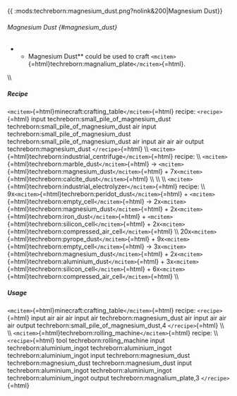 {{ :mods:techreborn:magnesium_dust.png?nolink&200\|Magnesium Dust}}

###### Magnesium Dust {#magnesium_dust}

-   -   Magnesium Dust\*\* could be used to craft
        `<mcitem>`{=html}techreborn:magnalium_plate`</mcitem>`{=html}.

\\\\

##### Recipe

`<mcitem>`{=html}minecraft:crafting_table`</mcitem>`{=html} recipe:
`<recipe>`{=html} input techreborn:small_pile_of_magnesium_dust
techreborn:small_pile_of_magnesium_dust air input
techreborn:small_pile_of_magnesium_dust
techreborn:small_pile_of_magnesium_dust air input air air air output
techreborn:magnesium_dust `</recipe>`{=html} \\\\
`<mcitem>`{=html}techreborn:industrial_centrifuge`</mcitem>`{=html}
recipe: \\\\ `<mcitem>`{=html}techreborn:marble_dust`</mcitem>`{=html}
-\> `<mcitem>`{=html}techreborn:magnesium_dust`</mcitem>`{=html} +
7x`<mcitem>`{=html}techreborn:calcite_dust`</mcitem>`{=html} \\\\ \\\\
\\\\
`<mcitem>`{=html}techreborn:industrial_electrolyzer`</mcitem>`{=html}
recipe: \\\\
9x`<mcitem>`{=html}techreborn:peridot_dust`</mcitem>`{=html} +
`<mcitem>`{=html}techreborn:empty_cell`</mcitem>`{=html} -\>
2x`<mcitem>`{=html}techreborn:magnesium_dust`</mcitem>`{=html} +
2x`<mcitem>`{=html}techreborn:iron_dust`</mcitem>`{=html} +
`<mcitem>`{=html}techreborn:silicon_cell`</mcitem>`{=html} +
2x`<mcitem>`{=html}techreborn:compressed_air_cell`</mcitem>`{=html} \\\\
20x`<mcitem>`{=html}techreborn:pyrope_dust`</mcitem>`{=html} +
9x`<mcitem>`{=html}techreborn:empty_cell`</mcitem>`{=html} -\>
3x`<mcitem>`{=html}techreborn:magnesium_dust`</mcitem>`{=html} +
2x`<mcitem>`{=html}techreborn:aluminium_dust`</mcitem>`{=html} +
3x`<mcitem>`{=html}techreborn:silicon_cell`</mcitem>`{=html} +
6x`<mcitem>`{=html}techreborn:compressed_air_cell`</mcitem>`{=html} \\\\

##### Usage

`<mcitem>`{=html}minecraft:crafting_table`</mcitem>`{=html} recipe:
`<recipe>`{=html} input air air air input air techreborn:magnesium_dust
air input air air air output techreborn:small_pile_of_magnesium_dust,4
`</recipe>`{=html} \\\\ \\\\
`<mcitem>`{=html}techreborn:rolling_machine`</mcitem>`{=html} recipe:
\\\\ `<recipe>`{=html} tool techreborn:rolling_machine input
techreborn:aluminium_ingot techreborn:aluminium_ingot
techreborn:aluminium_ingot input techreborn:magnesium_dust
techreborn:magnesium_dust techreborn:magnesium_dust input
techreborn:aluminium_ingot techreborn:aluminium_ingot
techreborn:aluminium_ingot output techreborn:magnalium_plate,3
`</recipe>`{=html}
